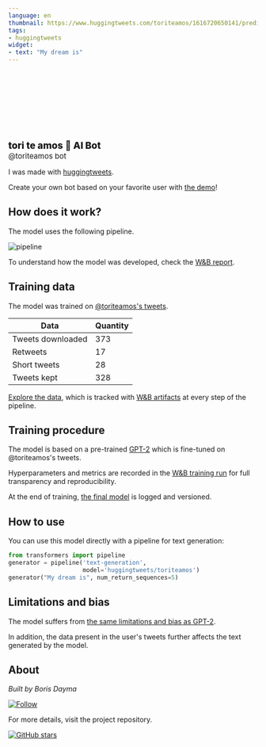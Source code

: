 ```yaml
---
language: en
thumbnail: https://www.huggingtweets.com/toriteamos/1616720650141/predictions.png
tags:
- huggingtweets
widget:
- text: "My dream is"
---
```


<div>
<div style="width: 132px; height:132px; border-radius: 50%; background-size: cover; background-image: url('https://pbs.twimg.com/profile_images/1374476515077881858/_C7jw7VW_400x400.jpg')">
</div>
<div style="margin-top: 8px; font-size: 19px; font-weight: 800">tori te amos 🤖 AI Bot </div>
<div style="font-size: 15px">@toriteamos bot</div>
</div>

I was made with [huggingtweets](https://github.com/borisdayma/huggingtweets).

Create your own bot based on your favorite user with [the demo](https://colab.research.google.com/github/borisdayma/huggingtweets/blob/master/huggingtweets-demo.ipynb)!

## How does it work?

The model uses the following pipeline.

![pipeline](https://github.com/borisdayma/huggingtweets/blob/master/img/pipeline.png?raw=true)

To understand how the model was developed, check the [W&B report](https://wandb.ai/wandb/huggingtweets/reports/HuggingTweets-Train-a-Model-to-Generate-Tweets--VmlldzoxMTY5MjI).

## Training data

The model was trained on [@toriteamos's tweets](https://twitter.com/toriteamos).

| Data | Quantity |
| --- | --- |
| Tweets downloaded | 373 |
| Retweets | 17 |
| Short tweets | 28 |
| Tweets kept | 328 |

[Explore the data](https://wandb.ai/wandb/huggingtweets/runs/nucunkmy/artifacts), which is tracked with [W&B artifacts](https://docs.wandb.com/artifacts) at every step of the pipeline.

## Training procedure

The model is based on a pre-trained [GPT-2](https://huggingface.co/gpt2) which is fine-tuned on @toriteamos's tweets.

Hyperparameters and metrics are recorded in the [W&B training run](https://wandb.ai/wandb/huggingtweets/runs/d7x7komk) for full transparency and reproducibility.

At the end of training, [the final model](https://wandb.ai/wandb/huggingtweets/runs/d7x7komk/artifacts) is logged and versioned.

## How to use

You can use this model directly with a pipeline for text generation:

```python
from transformers import pipeline
generator = pipeline('text-generation',
                     model='huggingtweets/toriteamos')
generator("My dream is", num_return_sequences=5)
```

## Limitations and bias

The model suffers from [the same limitations and bias as GPT-2](https://huggingface.co/gpt2#limitations-and-bias).

In addition, the data present in the user's tweets further affects the text generated by the model.

## About

*Built by Boris Dayma*

[![Follow](https://img.shields.io/twitter/follow/borisdayma?style=social)](https://twitter.com/intent/follow?screen_name=borisdayma)

For more details, visit the project repository.

[![GitHub stars](https://img.shields.io/github/stars/borisdayma/huggingtweets?style=social)](https://github.com/borisdayma/huggingtweets)
